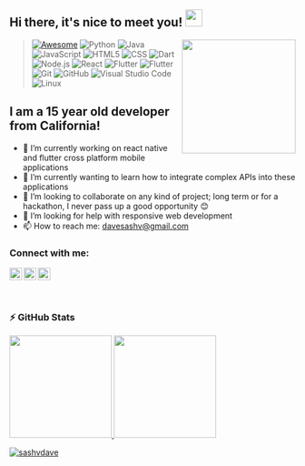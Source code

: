 ## Hi there, it's nice to meet you! <img src="https://raw.githubusercontent.com/MartinHeinz/MartinHeinz/master/wave.gif" width="30px">


<img align='right' src='https://user-images.githubusercontent.com/5713670/87202985-820dcb80-c2b6-11ea-9f56-7ec461c497c3.gif' width='200"'>

> [![Awesome](https://cdn.rawgit.com/sindresorhus/awesome/d7305f38d29fed78fa85652e3a63e154dd8e8829/media/badge.svg)](https://github.com/sindresorhus/awesome#readme)
![Python](https://img.shields.io/badge/-Python-333333?style=flat&logo=python)
![Java](https://img.shields.io/badge/-Java-333333?style=flat&logo=Java&logoColor=007396)
![JavaScript](https://img.shields.io/badge/-JavaScript-333333?style=flat&logo=javascript)
![HTML5](https://img.shields.io/badge/-HTML5-333333?style=flat&logo=HTML5)
![CSS](https://img.shields.io/badge/-CSS-333333?style=flat&logo=CSS3&logoColor=1572B6)
![Dart](https://img.shields.io/badge/-Dart-333333?style=flat&logo=Dart&logoColor=007ACC)
![Node.js](https://img.shields.io/badge/-Node.js-333333?style=flat&logo=node.js)
![React](https://img.shields.io/badge/-React%20Native-333333?style=flat&logo=react)
![Flutter](https://img.shields.io/badge/-Flutter-333333?style=flat&logo=Flutter&logoColor=007ACC)
![Flutter](https://img.shields.io/badge/-Unity-333333?style=flat&logo=Unity&logoColor=007ACC)
![Git](https://img.shields.io/badge/-Git-333333?style=flat&logo=git)
![GitHub](https://img.shields.io/badge/-GitHub-333333?style=flat&logo=github)
![Visual Studio Code](https://img.shields.io/badge/-Visual%20Studio%20Code-333333?style=flat&logo=visual-studio-code&logoColor=007ACC)
![Linux](https://img.shields.io/badge/-Linux-333333?style=flat&logo=Linux&logoColor=007ACC)


## I am a 15 year old developer from California!

- 🔭 I’m currently working on react native and flutter cross platform mobile applications
- 🌱 I’m currently wanting to learn how to integrate complex APIs into these applications
- 👯 I’m looking to collaborate on any kind of project; long term or for a hackathon, I never pass up a good opportunity 😊
- 🤔 I’m looking for help with responsive web development
- 📫 How to reach me: davesashv@gmail.com

### Connect with me:

[<img align="left" alt="codeSTACKr | LinkedIn" width="22px" src="https://cdn.jsdelivr.net/npm/simple-icons@v3/icons/linkedin.svg" />][linkedin]
[<img align="left" alt="codeSTACKr | Instagram" width="22px" src="https://cdn.jsdelivr.net/npm/simple-icons@v3/icons/instagram.svg" />][instagram]
  <img src="https://d2fltix0v2e0sb.cloudfront.net/dev-badge.svg" alt="Sashv D's DEV Community Profile" width="22px">

<br />

### ⚡ GitHub Stats

<p align="left">
        
<a href="https://github.com/SashvDave">
  <img height="180em" src="https://github-readme-stats-eight-theta.vercel.app/api?username=SashvDave&hide_border=true&show_icons=true&theme=dracula&include_all_commits=true&count_private=true"/>
  <img height="180em" src="https://github-readme-stats-eight-theta.vercel.app/api/top-langs/?username=SashvDave&hide_border=true&layout=compact&langs_count=8&theme=dracula"/>
    <p align="left"> <img src="https://github-profile-trophy.vercel.app/?username=sashvdave&title=Commit&hide_border=true&include_all_commits=true&count_private=true&theme=dracula&margin-w=15&margin-h=15&column=7" alt="sashvdave" /></a> </p>
</a>
</p>



[instagram]: https://www.instagram.com/sashvdave/
[linkedin]: https://www.linkedin.com/in/sashv-dave-b35b0b19a
